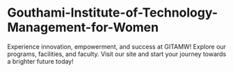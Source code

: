 # Gouthami-Institute-of-Technology-Management-for-Women
Experience innovation, empowerment, and success at GITAMW! Explore our programs, facilities, and faculty. Visit our site and start your journey towards a brighter future today!
